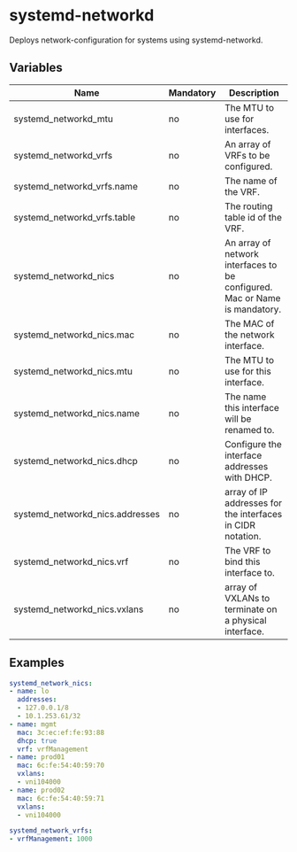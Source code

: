 # systemd-networkd

Deploys network-configuration for systems using systemd-networkd.

## Variables

| Name                              | Mandatory | Description                                                    |
| --------------------------------- | --------- |--------------------------------------------------------------- |
| systemd_networkd_mtu              | no        | The MTU to use for interfaces.                                 |
| systemd_networkd_vrfs             | no        | An array of VRFs to be configured.                             |
| systemd_networkd_vrfs.name        | no        | The name of the VRF.                                           |
| systemd_networkd_vrfs.table       | no        | The routing table id of the VRF.                               |
| systemd_networkd_nics             | no        | An array of network interfaces to be configured. Mac or Name is mandatory. |
| systemd_networkd_nics.mac         | no        | The MAC of the network interface.                              |
| systemd_networkd_nics.mtu         | no        | The MTU to use for this interface.                             |
| systemd_networkd_nics.name        | no        | The name this interface will be renamed to.                    |
| systemd_networkd_nics.dhcp        | no        | Configure the interface addresses with DHCP.                   |
| systemd_networkd_nics.addresses   | no        | array of IP addresses for the interfaces in CIDR notation.     |
| systemd_networkd_nics.vrf         | no        | The VRF to bind this interface to.                             |
| systemd_networkd_nics.vxlans      | no        | array of VXLANs to terminate on a physical interface.          |

## Examples

```yaml
systemd_network_nics:
- name: lo
  addresses:
  - 127.0.0.1/8
  - 10.1.253.61/32
- name: mgmt
  mac: 3c:ec:ef:fe:93:88
  dhcp: true
  vrf: vrfManagement
- name: prod01
  mac: 6c:fe:54:40:59:70
  vxlans:
  - vni104000
- name: prod02
  mac: 6c:fe:54:40:59:71
  vxlans:
  - vni104000

systemd_network_vrfs:
- vrfManagement: 1000
```

